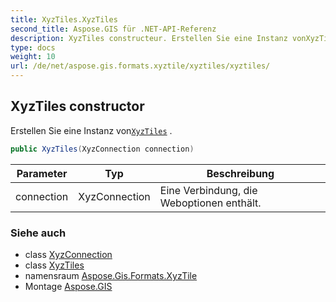 ```yaml
---
title: XyzTiles.XyzTiles
second_title: Aspose.GIS für .NET-API-Referenz
description: XyzTiles constructeur. Erstellen Sie eine Instanz vonXyzTiles .
type: docs
weight: 10
url: /de/net/aspose.gis.formats.xyztile/xyztiles/xyztiles/
---
```

## XyzTiles constructor

Erstellen Sie eine Instanz von[`XyzTiles`](../) .

```csharp
public XyzTiles(XyzConnection connection)
```

| Parameter | Typ | Beschreibung |
| --- | --- | --- |
| connection | XyzConnection | Eine Verbindung, die Weboptionen enthält. |

### Siehe auch

* class [XyzConnection](../../xyzconnection/)
* class [XyzTiles](../)
* namensraum [Aspose.Gis.Formats.XyzTile](../../xyztiles/)
* Montage [Aspose.GIS](../../../)


